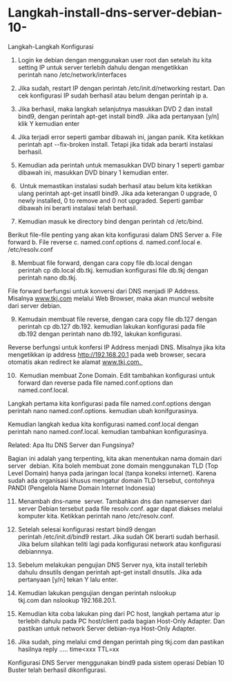 # Langkah-install-dns-server-debian-10-
Langkah-Langkah Konfigurasi 

1.	Login ke debian dengan menggunakan user root dan setelah itu kita setting IP untuk server terlebih dahulu dengan mengetikkan perintah nano /etc/network/interfaces

2.	Jika sudah, restart IP dengan perintah /etc/init.d/networking restart. Dan cek konfigurasi IP sudah berhasil atau belum dengan perintah ip a.

3.	Jika berhasil, maka langkah selanjutnya masukkan DVD 2 dan install bind9, dengan perintah apt-get install bind9. Jika ada pertanyaan [y/n] klik Y kemudian enter

4.	Jika terjadi error seperti gambar dibawah ini, jangan panik. Kita ketikkan perintah apt --fix-broken install. Tetapi jika tidak ada berarti instalasi berhasil.

5.	Kemudian ada perintah untuk memasukkan DVD binary 1 seperti gambar dibawah ini, masukkan DVD binary 1 kemudian enter.

6.	 Untuk memastikan instalasi sudah berhasil atau belum kita ketikkan ulang perintah apt-get insatll bind9. Jika ada keterangan 0 upgrade, 0 newly installed, 0 to remove and 0 not upgraded. Seperti gambar dibawah ini berarti instalasi telah berhasil.

7.	Kemudian masuk ke directory bind dengan perintah cd /etc/bind. 

Berikut file-file penting yang akan kita konfigurasi dalam DNS Server
a.	File forward
b.	File reverse
c.	named.conf.options
d.	named.conf.local
e.	/etc/resolv.conf 

8.	Membuat file forward, dengan cara copy file db.local dengan perintah cp db.local db.tkj. kemudian konfigurasi file db.tkj dengan perintah nano db.tkj. 

File forward berfungsi untuk konversi dari DNS menjadi IP Address. Misalnya www.tkj.com melalui Web Browser, maka akan muncul website dari server debian.

9.	Kemudain membuat file reverse, dengan cara copy file db.127 dengan perintah cp db.127 db.192. kemudian lakukan konfigurasi pada file db.192 dengan perintah nano db.192, lakukan konfigurasi.

Reverse berfungsi untuk konfersi IP Address menjadi DNS. Misalnya jika kita mengetikkan ip address http://192.168.20.1 pada web browser, secara otomatis akan redirect ke alamat www.tkj.com. 

10.	 Kemudian membuat Zone Domain. Edit tambahkan konfigurasi untuk forward dan reverse pada file named.conf.options dan named.conf.local. 

Langkah pertama kita konfigurasi pada file named.conf.options dengan perintah nano named.conf.options. kemudian ubah konifgurasinya. 

Kemudian langkah kedua kita konfigurasi named.conf.local dengan perintah nano named.conf.local. kemudian tambahkan konfigurasinya. 

Related: Apa Itu DNS Server dan Fungsinya?

Bagian ini adalah yang terpenting, kita akan menentukan nama domain dari server  debian. Kita boleh membuat zone domain menggunakan TLD (Top Level Domain) hanya pada jaringan local (tanpa koneksi internet). Karena sudah ada organisasi khusus mengatur domain TLD tersebut, contohnya PANDI (Pengelola Name Domain Internet Indonesia) 

11.	Menambah dns-name  server. Tambahkan dns dan nameserver dari server Debian tersebut pada file resolv.conf. agar dapat diakses melalui komputer kita. Ketikkan perintah nano /etc/resolv.conf. 

12.	Setelah selesai konfigurasi restart bind9 dengan perintah /etc/init.d/bind9 restart. Jika sudah OK berarti sudah berhasil.  Jika belum silahkan teliti lagi pada konfigurasi network atau konfigurasi debiannnya.

13.	Sebelum melakukan pengujian DNS Server nya, kita install terlebih dahulu dnsutils dengan perintah apt-get install dnsutils. Jika ada pertanyaan [y/n] tekan Y lalu enter.

14.	Kemudian lakukan pengujian dengan perintah nslookup tkj.com dan nslookup 192.168.20.1. 

15.	Kemudian kita coba lakukan ping dari PC host, langkah pertama atur ip terlebih dahulu pada PC host/client pada bagian Host-Only Adapter. Dan pastikan untuk network Server debian-nya Host-Only Adapter. 

16.	Jika sudah, ping melalui cmd dengan perintah ping tkj.com dan pastikan hasilnya reply ..... time<xxx TTL=xx

Konfigurasi DNS Server menggunakan bind9 pada sistem operasi Debian 10 Buster telah berhasil dikonfigurasi.
